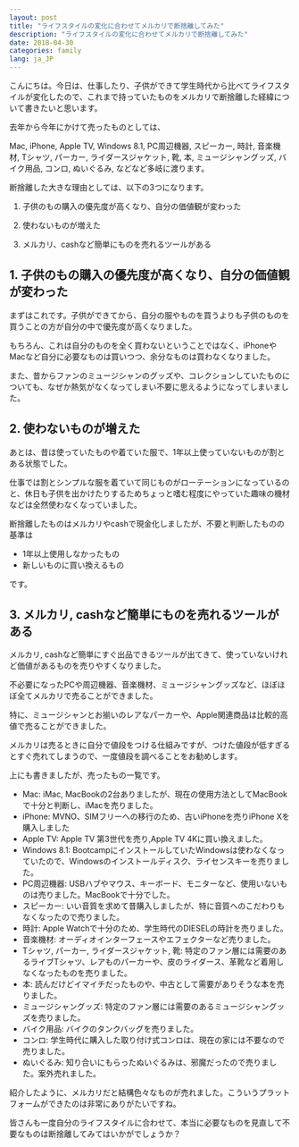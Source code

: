 ```yaml
---
layout: post
title: "ライフスタイルの変化に合わせてメルカリで断捨離してみた"
description: "ライフスタイルの変化に合わせてメルカリで断捨離してみた"
date: 2018-04-30
categories: family
lang: ja_JP
---
```


こんにちは。今日は、仕事したり、子供ができて学生時代から比べてライフスタイルが変化したので、これまで持っていたものをメルカリで断捨離した経緯について書きたいと思います。

去年から今年にかけて売ったものとしては、

Mac, iPhone, Apple TV, Windows 8.1,  PC周辺機器, スピーカー, 時計, 音楽機材, Tシャツ, パーカー, ライダースジャケット, 靴, 本, ミュージシャングッズ, バイク用品, コンロ,  ぬいぐるみ, などなど多岐に渡ります。

断捨離した大きな理由としては、以下の3つになります。

1. 子供のもの購入の優先度が高くなり、自分の価値観が変わった

2. 使わないものが増えた

3. メルカリ、cashなど簡単にものを売れるツールがある



## 1. 子供のもの購入の優先度が高くなり、自分の価値観が変わった

まずはこれです。子供ができてから、自分の服やものを買うよりも子供のものを買うことの方が自分の中で優先度が高くなりました。

もちろん、これは自分のものを全く買わないということではなく、iPhoneやMacなど自分に必要なものは買いつつ、余分なものは買わなくなりました。

また、昔からファンのミュージシャンのグッズや、コレクションしていたものについても、なぜか熱気がなくなってしまい不要に思えるようになってしまいました。

## 2. 使わないものが増えた

あとは、昔は使っていたものや着ていた服で、1年以上使っていないものが割とある状態でした。

仕事では割とシンプルな服を着ていて同じものがローテーションになっているのと、休日も子供を出かけたりするためちょっと嗜む程度にやっていた趣味の機材などは全然使わなくなっていました。

断捨離したものはメルカリやcashで現金化しましたが、不要と判断したものの基準は

- 1年以上使用しなかったもの
- 新しいものに買い換えるもの

です。

## 3. メルカリ, cashなど簡単にものを売れるツールがある

メルカリ, cashなど簡単にすぐ出品できるツールが出てきて、使っていないけれど価値があるものを売りやすくなりました。

不必要になったPCや周辺機器、音楽機材、ミュージシャングッズなど、ほぼほぼ全てメルカリで売ることができました。

特に、ミュージシャンとお揃いのレアなパーカーや、Apple関連商品は比較的高値で売ることができました。

メルカリは売るときに自分で値段をつける仕組みですが、つけた値段が低すぎるとすぐ売れてしまうので、一度値段を調べることをお勧めします。

上にも書きましたが、売ったもの一覧です。

- Mac: iMac, MacBookの2台ありましたが、現在の使用方法としてMacBookで十分と判断し、iMacを売りました。
- iPhone: MVNO、SIMフリーへの移行のため、古いiPhoneを売りiPhone Xを購入しました
- Apple TV: Apple TV 第3世代を売り,Apple TV 4Kに買い換えました。
- Windows 8.1: BootcampにインストールしていたWindowsは使わなくなっていたので、Windowsのインストールディスク、ライセンスキーを売りました。
- PC周辺機器: USBハブやマウス、キーボード、モニターなど、使用いないものは売りました。MacBookで十分でした。
- スピーカー: いい音質を求めて昔購入しましたが、特に音質へのこだわりもなくなったので売りました。
- 時計: Apple Watchで十分のため、学生時代のDIESELの時計を売りました。
- 音楽機材: オーディオインターフェースやエフェクターなど売りました。
-  Tシャツ, パーカー, ライダースジャケット, 靴: 特定のファン層には需要のあるライブTシャツ、レアものパーカーや、皮のライダース、革靴など着用しなくなったものを売りました。
- 本: 読んだけどイマイチだったものや、中古として需要がありそうな本を売りました。
- ミュージシャングッズ: 特定のファン層には需要のあるミュージシャングッズを売りました。
- バイク用品: バイクのタンクバッグを売りました。
- コンロ: 学生時代に購入した取り付け式コンロは、現在の家には不要なので売りました。
- ぬいぐるみ: 知り合いにもらったぬいぐるみは、邪魔だったので売りました。案外売れました。

紹介したように、メルカリだと結構色々なものが売れました。こういうプラットフォームができたのは非常にありがたいですね。


皆さんも一度自分のライフスタイルに合わせて、本当に必要なものを見直して不要なものは断捨離してみてはいかがでしょうか？